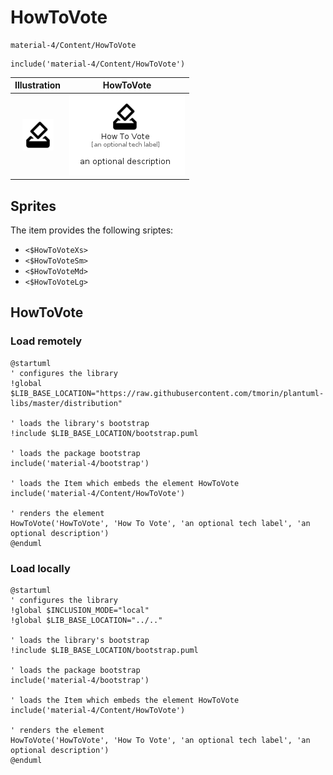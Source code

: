 # HowToVote


```text
material-4/Content/HowToVote
```

```text
include('material-4/Content/HowToVote')
```



| Illustration | HowToVote |
| :---: | :---: |
| ![illustration for Illustration](../../material-4/Content/HowToVote.png) | ![illustration for HowToVote](../../material-4/Content/HowToVote.Local.png) |



## Sprites
The item provides the following sriptes:

- `<$HowToVoteXs>`
- `<$HowToVoteSm>`
- `<$HowToVoteMd>`
- `<$HowToVoteLg>`





## HowToVote

### Load remotely
```plantuml
@startuml
' configures the library
!global $LIB_BASE_LOCATION="https://raw.githubusercontent.com/tmorin/plantuml-libs/master/distribution"

' loads the library's bootstrap
!include $LIB_BASE_LOCATION/bootstrap.puml

' loads the package bootstrap
include('material-4/bootstrap')

' loads the Item which embeds the element HowToVote
include('material-4/Content/HowToVote')

' renders the element
HowToVote('HowToVote', 'How To Vote', 'an optional tech label', 'an optional description')
@enduml
```

### Load locally
```plantuml
@startuml
' configures the library
!global $INCLUSION_MODE="local"
!global $LIB_BASE_LOCATION="../.."

' loads the library's bootstrap
!include $LIB_BASE_LOCATION/bootstrap.puml

' loads the package bootstrap
include('material-4/bootstrap')

' loads the Item which embeds the element HowToVote
include('material-4/Content/HowToVote')

' renders the element
HowToVote('HowToVote', 'How To Vote', 'an optional tech label', 'an optional description')
@enduml
```

